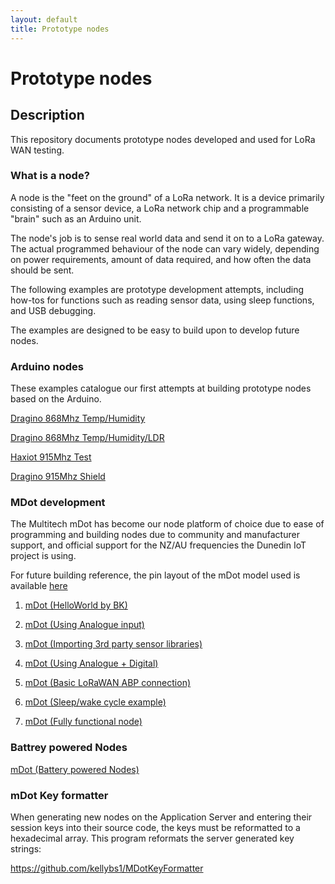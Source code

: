 ```yaml
---
layout: default
title: Prototype nodes
---
```


# Prototype nodes


## Description
This repository documents prototype nodes developed and used for LoRa WAN testing.


### What is a node?

A node is the "feet on the ground" of a LoRa network. It is a device primarily consisting of a sensor device, a LoRa network chip and a programmable "brain" such as an Arduino unit.

The node's job is to sense real world data and send it on to a LoRa gateway. The actual programmed behaviour of the node can vary widely, depending on power requirements, amount of data required, and how often the data should be sent.

The following examples are prototype development attempts, including how-tos for functions such as reading sensor data, using sleep functions, and USB debugging.

The examples are designed to be easy to build upon to develop future nodes.


### Arduino nodes

These examples catalogue our first attempts at building prototype nodes based on the Arduino.

[Dragino 868Mhz Temp/Humidity](dragino868TempHumid/README.md)

[Dragino 868Mhz Temp/Humidity/LDR](dragino868TempHumidLDR/README.md)

[Haxiot 915Mhz Test](haxiot915Test/README.md)

[Dragino 915Mhz Shield](dragino915Shield/README.md) 


### MDot development 

The Multitech mDot has become our node platform of choice due to ease of programming and building nodes due to community and manufacturer support, and official support for the NZ/AU frequencies the Dunedin IoT project is using.

For future building reference, the pin layout of the mDot model used is available <a href="https://github.com/OtagoPolytechnic/DunedinIoT/blob/gh-pages/development/nodes/mDot/mdot-pinout-5.png">here</a>

1. [mDot (HelloWorld by BK)](mDotHelloWorld/README.md)

2. [mDot (Using Analogue input)](mDotAnalogueLDR/README.md)

3. [mDot (Importing 3rd party sensor libraries)](mDotImportingLibrary/README.md)

4. [mDot (Using Analogue + Digital)](mDotDigitalandAnalogue/README.md)

5. [mDot (Basic LoRaWAN ABP connection)](mDotBasicLoRaConnection/README.md)

6. [mDot (Sleep/wake cycle example)](mDotSleepExample/README.md)

7. [mDot (Fully functional node)](mDotLoRaDHT22LDRSleep/README.md)


### Battrey powered Nodes

[mDot (Battery powered Nodes)](mDotBattery/README.md)


### mDot Key formatter

When generating new nodes on the Application Server and entering their session keys into their source code, the keys must be reformatted to a hexadecimal array. This program reformats the server generated key strings:

<a href="https://github.com/kellybs1/MDotKeyFormatter">https://github.com/kellybs1/MDotKeyFormatter</a>



<br /><br /><br />
----------------------------------
<script src="{{ site.baseurl }}/linkfixer.js"></script>
